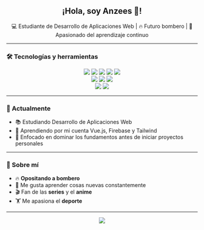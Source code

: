 <!-- Banner personalizado -->
<p align="center">
</p>

<h2 align="center">¡Hola, soy Anzees 👋!</h2>

<p align="center">
  💻 Estudiante de Desarrollo de Aplicaciones Web | 🔥 Futuro bombero | 🚀 Apasionado del aprendizaje continuo
</p>

---

### 🛠️ Tecnologías y herramientas

<p align="center">
  <img src="https://img.shields.io/badge/HTML-E34F26?style=for-the-badge&logo=html5&logoColor=white" />
  <img src="https://img.shields.io/badge/CSS-1572B6?style=for-the-badge&logo=css3&logoColor=white" />
  <img src="https://img.shields.io/badge/JavaScript-F7DF1E?style=for-the-badge&logo=javascript&logoColor=black" />
  <img src="https://img.shields.io/badge/Java-007396?style=for-the-badge&logo=java&logoColor=white" />
  <img src="https://img.shields.io/badge/PHP-777BB4?style=for-the-badge&logo=php&logoColor=white" />
  <br />
  <img src="https://img.shields.io/badge/Tailwind-06B6D4?style=for-the-badge&logo=tailwindcss&logoColor=white" />
  <img src="https://img.shields.io/badge/Vue.js-35495E?style=for-the-badge&logo=vue.js&logoColor=4FC08D" />
  <img src="https://img.shields.io/badge/Firebase-FFCA28?style=for-the-badge&logo=firebase&logoColor=black" />
  <br />
  <img src="https://img.shields.io/badge/Git-F05032?style=for-the-badge&logo=git&logoColor=white" />
  <img src="https://img.shields.io/badge/VS_Code-007ACC?style=for-the-badge&logo=visual-studio-code&logoColor=white" />
</p>

---

### 🎯 Actualmente

- 📚 Estudiando Desarrollo de Aplicaciones Web
- 🧠 Aprendiendo por mi cuenta Vue.js, Firebase y Tailwind
- 🎯 Enfocado en dominar los fundamentos antes de iniciar proyectos personales

---

### 🧩 Sobre mí

- 🔥 **Opositando a bombero**
- 🧠 Me gusta aprender cosas nuevas constantemente
- 🎬 Fan de las **series** y el **anime**
- 🏋️ Me apasiona el **deporte**

---

<p align="center">
  <img src="https://capsule-render.vercel.app/api?type=waving&color=0:0072ff,100:00c6ff&height=120&section=footer" />
</p>
